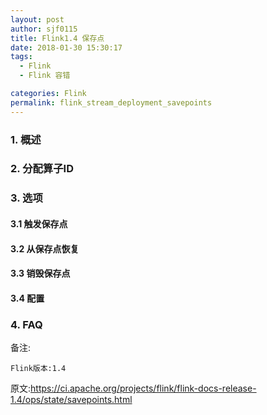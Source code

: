 ```yaml
---
layout: post
author: sjf0115
title: Flink1.4 保存点
date: 2018-01-30 15:30:17
tags:
  - Flink
  - Flink 容错

categories: Flink
permalink: flink_stream_deployment_savepoints
---
```


### 1. 概述

### 2. 分配算子ID

### 3. 选项

#### 3.1 触发保存点

#### 3.2 从保存点恢复

#### 3.3 销毁保存点

#### 3.4 配置

### 4. FAQ



备注:
```
Flink版本:1.4
```

原文:https://ci.apache.org/projects/flink/flink-docs-release-1.4/ops/state/savepoints.html
